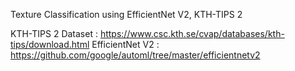 Texture Classification using EfficientNet V2, KTH-TIPS 2

KTH-TIPS 2 Dataset : https://www.csc.kth.se/cvap/databases/kth-tips/download.html
EfficientNet V2 : https://github.com/google/automl/tree/master/efficientnetv2
